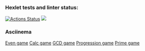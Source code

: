 ### Hexlet tests and linter status:
[![Actions Status](https://github.com/dmtrbzrkn/java-project-61/workflows/hexlet-check/badge.svg)](https://github.com/dmtrbzrkn/java-project-61/actions)
<a href="https://codeclimate.com/github/dmtrbzrkn/java-project-61/maintainability"><img src="https://api.codeclimate.com/v1/badges/07fe5b09efb637faf491/maintainability" /></a>
### Asciinema
[Even game](https://asciinema.org/a/VjUv1NpAyr00sTEGGetLKbatx)
[Calc game](https://asciinema.org/a/FRBpajOWK9gh3k5u257A0ndzZ)
[GCD game](https://asciinema.org/a/wIbWe6TCKkUoQv3WOubhCKtNg)
[Progression game](https://asciinema.org/a/NZxqc4gu2B2fKgWEA0Qm5gjDV)
[Prime game](https://asciinema.org/a/ePYTUreliXhgFvOriaP9e8JwR)



